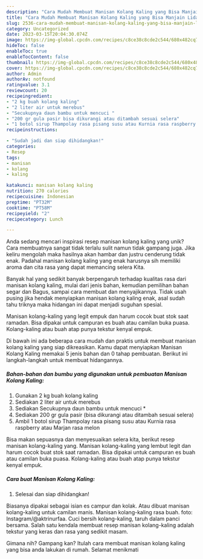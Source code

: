 ```yaml
---
description: "Cara Mudah Membuat Manisan Kolang Kaling yang Bisa Manjain Lidah"
title: "Cara Mudah Membuat Manisan Kolang Kaling yang Bisa Manjain Lidah"
slug: 2536-cara-mudah-membuat-manisan-kolang-kaling-yang-bisa-manjain-lidah
category: Uncategorized
date: 2023-03-15T20:04:30.074Z
image: https://img-global.cpcdn.com/recipes/c8ce38c8cde2c544/680x482cq70/manisan-kolang-kaling-foto-resep-utama.jpg
hideToc: false
enableToc: true
enableTocContent: false
thumbnail: https://img-global.cpcdn.com/recipes/c8ce38c8cde2c544/680x482cq70/manisan-kolang-kaling-foto-resep-utama.jpg
cover: https://img-global.cpcdn.com/recipes/c8ce38c8cde2c544/680x482cq70/manisan-kolang-kaling-foto-resep-utama.jpg
author: Admin
authorAv: notfound
ratingvalue: 3.1
reviewcount: 20
recipeingredient:
- "2 kg buah kolang kaling"
- "2 liter air untuk merebus"
- "Secukupnya daun bambu untuk mencuci "
- "200 gr gula pasir bisa dikurangi atau ditambah sesuai selera"
- "1 botol sirup Thampolay rasa pisang susu atau Kurnia rasa raspberry atau Marjan rasa melon"
recipeinstructions:

- "Sudah jadi dan siap dihidangkan!"
categories:
- Resep
tags:
- manisan
- kolang
- kaling

katakunci: manisan kolang kaling 
nutrition: 270 calories
recipecuisine: Indonesian
preptime: "PT32M"
cooktime: "PT58M"
recipeyield: "2"
recipecategory: Lunch

---
```





Anda sedang mencari inspirasi resep manisan kolang kaling yang unik? Cara membuatnya sangat tidak terlalu sulit namun tidak gampang juga. Jika keliru mengolah maka hasilnya akan hambar dan justru cenderung tidak enak. Padahal manisan kolang kaling yang enak harusnya sih memiliki aroma dan cita rasa yang dapat memancing selera Kita.





Banyak hal yang sedikit banyak berpengaruh terhadap kualitas rasa dari manisan kolang kaling, mulai dari jenis bahan, kemudian pemilihan bahan segar dan Bagus, sampai cara membuat dan menyajikannya. Tidak usah pusing jika hendak menyiapkan manisan kolang kaling enak,      asal sudah tahu triknya maka hidangan ini dapat menjadi suguhan spesial.














Manisan kolang-kaling yang legit empuk dan harum cocok buat stok saat ramadan. Bisa dipakai untuk campuran es buah atau camilan buka puasa. Kolang-kaling atau buah atap punya tekstur kenyal empuk.






Di bawah ini ada beberapa cara mudah dan praktis untuk membuat manisan kolang kaling yang siap dikreasikan. Kamu dapat menyiapkan Manisan Kolang Kaling memakai 5 jenis bahan dan 0 tahap pembuatan. Berikut ini langkah-langkah untuk membuat hidangannya.

<!--inarticleads1-->

##### Bahan-bahan dan bumbu yang digunakan untuk pembuatan Manisan Kolang Kaling:

1. Gunakan 2 kg buah kolang kaling
1. Sediakan 2 liter air untuk merebus
1. Sediakan Secukupnya daun bambu untuk mencuci *
1. Sediakan 200 gr gula pasir (bisa dikurangi atau ditambah sesuai selera)
1. Ambil 1 botol sirup Thampolay rasa pisang susu atau Kurnia rasa raspberry atau Marjan rasa melon


Bisa makan sepuasnya dan menyesuaikan selera kita, berikut resep manisan kolang-kaling yang. Manisan kolang-kaling yang lembut legit dan harum cocok buat stok saat ramadan. Bisa dipakai untuk campuran es buah atau camilan buka puasa. Kolang-kaling atau buah atap punya tekstur kenyal empuk. 

<!--inarticleads2-->

##### Cara buat Manisan Kolang Kaling:


1. Selesai dan siap dihidangkan!

Biasanya dipakai sebagai isian es campur dan kolak. Atau dibuat manisan kolang-kaling untuk camilan manis. Manisan kolang-kaling rasa buah. foto: Instagram/@aktrinurfaa. Cuci bersih kolang-kaling, taruh dalam panci bersama. Salah satu kendala membuat resep manisan kolang-kaling adalah tekstur yang keras dan rasa yang sedikit masam. 

Gimana nih? Gampang kan? Itulah cara membuat manisan kolang kaling yang bisa anda lakukan di rumah. Selamat menikmati

